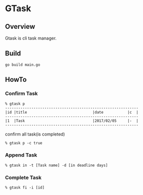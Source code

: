 # GTask

## Overview
Gtask is cli task manager.

## Build
```
go build main.go
```

## HowTo
### Confirm Task
```
% gtask p
-------------------------------------------------------------
|id |title                              |date           |c  |
-------------------------------------------------------------
|1  |Task                               |2017/02/05     |-  |
-------------------------------------------------------------
```
confirm all task(is completed)
```
% gtask p -c true
```

### Append Task
```
% gtask in -t [Task name] -d [in deadline days]
```

### Complete Task
```
% gtask fi -i [id]
```
